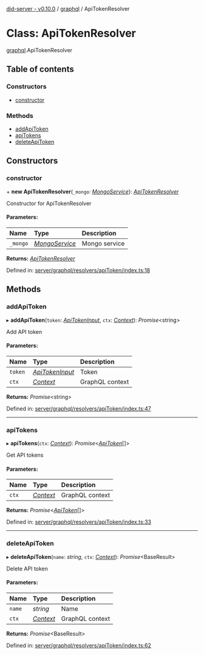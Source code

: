 [did-server - v0.10.0](../README.md) / [graphql](../modules/graphql.md) / ApiTokenResolver

# Class: ApiTokenResolver

[graphql](../modules/graphql.md).ApiTokenResolver

## Table of contents

### Constructors

- [constructor](graphql.apitokenresolver.md#constructor)

### Methods

- [addApiToken](graphql.apitokenresolver.md#addapitoken)
- [apiTokens](graphql.apitokenresolver.md#apitokens)
- [deleteApiToken](graphql.apitokenresolver.md#deleteapitoken)

## Constructors

### constructor

\+ **new ApiTokenResolver**(`_mongo`: [*MongoService*](services.mongoservice.md)): [*ApiTokenResolver*](graphql.apitokenresolver.md)

Constructor for ApiTokenResolver

#### Parameters:

Name | Type | Description |
:------ | :------ | :------ |
`_mongo` | [*MongoService*](services.mongoservice.md) | Mongo service    |

**Returns:** [*ApiTokenResolver*](graphql.apitokenresolver.md)

Defined in: [server/graphql/resolvers/apiToken/index.ts:18](https://github.com/Puzzlepart/did/blob/dev/server/graphql/resolvers/apiToken/index.ts#L18)

## Methods

### addApiToken

▸ **addApiToken**(`token`: [*ApiTokenInput*](graphql.apitokeninput.md), `ctx`: [*Context*](graphql_context.context.md)): *Promise*<string\>

Add API token

#### Parameters:

Name | Type | Description |
:------ | :------ | :------ |
`token` | [*ApiTokenInput*](graphql.apitokeninput.md) | Token   |
`ctx` | [*Context*](graphql_context.context.md) | GraphQL context    |

**Returns:** *Promise*<string\>

Defined in: [server/graphql/resolvers/apiToken/index.ts:47](https://github.com/Puzzlepart/did/blob/dev/server/graphql/resolvers/apiToken/index.ts#L47)

___

### apiTokens

▸ **apiTokens**(`ctx`: [*Context*](graphql_context.context.md)): *Promise*<[*ApiToken*](graphql.apitoken.md)[]\>

Get API tokens

#### Parameters:

Name | Type | Description |
:------ | :------ | :------ |
`ctx` | [*Context*](graphql_context.context.md) | GraphQL context    |

**Returns:** *Promise*<[*ApiToken*](graphql.apitoken.md)[]\>

Defined in: [server/graphql/resolvers/apiToken/index.ts:33](https://github.com/Puzzlepart/did/blob/dev/server/graphql/resolvers/apiToken/index.ts#L33)

___

### deleteApiToken

▸ **deleteApiToken**(`name`: *string*, `ctx`: [*Context*](graphql_context.context.md)): *Promise*<BaseResult\>

Delete API token

#### Parameters:

Name | Type | Description |
:------ | :------ | :------ |
`name` | *string* | Name   |
`ctx` | [*Context*](graphql_context.context.md) | GraphQL context    |

**Returns:** *Promise*<BaseResult\>

Defined in: [server/graphql/resolvers/apiToken/index.ts:62](https://github.com/Puzzlepart/did/blob/dev/server/graphql/resolvers/apiToken/index.ts#L62)
